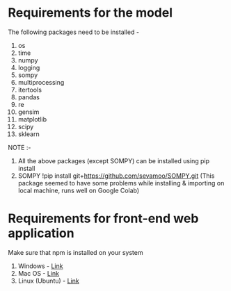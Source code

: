 # Requirements for the model
The following packages need to be installed -
1. os
2. time
3. numpy
4. logging
5. sompy
6. multiprocessing
7. itertools
8. pandas
9. re
10. gensim
11. matplotlib
12. scipy
13. sklearn

NOTE :-

1. All the above packages (except SOMPY) can be installed using pip install <package-name>
2. SOMPY
  !pip install git+https://github.com/sevamoo/SOMPY.git
  (This package seemed to have some problems while installing & importing on local machine, runs well on Google Colab)


# Requirements for front-end web application
Make sure that npm is installed on your system
1. Windows        - [Link](https://www.youtube.com/watch?v=__7eOCxJyow)
2. Mac OS         - [Link](https://www.youtube.com/watch?v=0i-gstqgjuE)
3. Linux (Ubuntu) - [Link](https://www.youtube.com/watch?v=P6rPI7x28nY)



